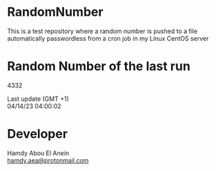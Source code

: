 # RandomNumber    
This is a test repository where a random number is pushed to a file automatically passwordless from a cron job in my Linux CentOS server    
# Random Number of the last run   
4332
      
Last update (GMT +1)    
04/14/23 04:00:02
# Developer    
Hamdy Abou El Anein   
hamdy.aea@protonmail.com
